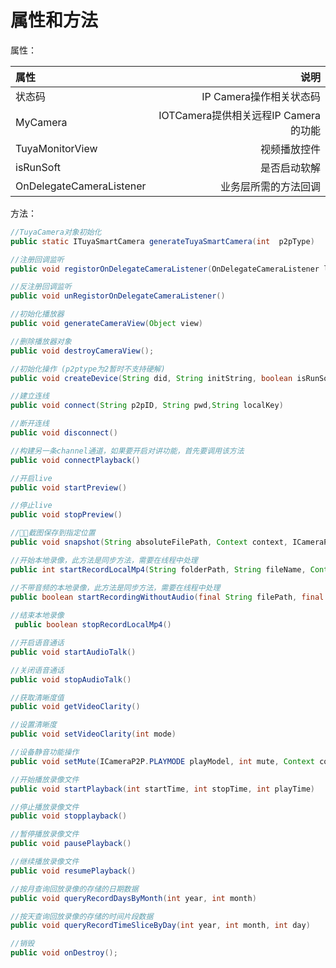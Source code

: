 # 属性和方法

属性：

| 属性                     |                                 说明 |
| :----------------------- | -----------------------------------: |
| 状态码                   |              IP Camera操作相关状态码 |
| MyCamera                 | IOTCamera提供相关远程IP Camera的功能 |
| TuyaMonitorView          |                         视频播放控件 |
| isRunSoft                |                         是否启动软解 |
| OnDelegateCameraListener |                 业务层所需的方法回调 |

方法：

```java
//TuyaCamera对象初始化
public static ITuyaSmartCamera generateTuyaSmartCamera(int  p2pType)

//注册回调监听
public void registorOnDelegateCameraListener(OnDelegateCameraListener listener) 

//反注册回调监听
public void unRegistorOnDelegateCameraListener()

//初始化播放器
public void generateCameraView(Object view)

//删除播放器对象
public void destroyCameraView();

//初始化操作 (p2ptype为2暂时不支持硬解)
public void createDevice(String did, String initString, boolean isRunSoft)

//建立连线
public void connect(String p2pID, String pwd,String localKey) 

//断开连线
public void disconnect() 

//构建另一条channel通道，如果要开启对讲功能，首先要调用该方法
public void connectPlayback() 

//开启live
public void startPreview()

//停止live
public void stopPreview()

//􏲷􏰴截图保存到指定位置
public void snapshot(String absoluteFilePath, Context context, ICameraP2P.PLAYMODE playmode)

//开始本地录像，此方法是同步方法，需要在线程中处理
public int startRecordLocalMp4(String folderPath, String fileName, Context context)

//不带音频的本地录像，此方法是同步方法，需要在线程中处理
public boolean startRecordingWithoutAudio(final String filePath, final Context context)
    
//结束本地录像
 public boolean stopRecordLocalMp4()

//开启语音通话
public void startAudioTalk()

//关闭语音通话
public void stopAudioTalk()

//获取清晰度值
public void getVideoClarity()

//设置清晰度
public void setVideoClarity(int mode)

//设备静音功能操作
public void setMute(ICameraP2P.PLAYMODE playModel, int mute, Context context)

//开始播放录像文件
public void startPlayback(int startTime, int stopTime, int playTime)

//停止播放录像文件
public void stopplayback()

//暂停播放录像文件
public void pausePlayback()

//继续播放录像文件
public void resumePlayback()

//按月查询回放录像的存储的日期数据
public void queryRecordDaysByMonth(int year, int month)

//按天查询回放录像的存储的时间片段数据
public void queryRecordTimeSliceByDay(int year, int month, int day)

//销毁
public void onDestroy();

```


